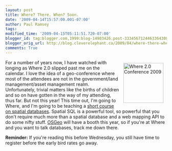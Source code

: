 ```yaml
---
layout: post
title: Where? There. When? Soon.
date: '2009-04-14T15:57:00.001-07:00'
author: Paul Ramsey
tags: 
modified_time: '2009-04-15T05:11:51.720-07:00'
blogger_id: tag:blogger.com,1999:blog-14903426.post-3334567124463364308
blogger_orig_url: http://blog.cleverelephant.ca/2009/04/where-there-when-soon.html
comments: True
---
```


[<img src="http://assets.en.oreilly.com/1/event/25/where2009_spkr_125x125.gif" style="float:right;padding:10px;" width="125" height="125"  border="0"  alt="Where 2.0 Conference 2009" title="Where 2.0 Conference 2009"  />](http://conferences.oreilly.com/where)For a number of years now, I have watched with longing as Where 2.0 slipped past me on the calendar. I love the idea of a geo-conference where most of the attendees are not in the government/land management/asset management realm. Unfortunately, trivial matters like the births of children and so on have gotten in the way of my attending, thus far. But not this year! This time out, I'm going to Where, and I'm going to be teaching a [short course on spatial databases](http://en.oreilly.com/where2009/public/schedule/detail/7188). Spatial SQL is a powerful tool, so powerful that you don't require much more than a spatial database and a web mapping API to do some nifty stuff. [OSGeo](http://www.osgeo.org) will have a booth this year, so if you're at Where and you want to talk databases, track me down there.

**Reminder:** If you're reading this before Wednesday, you still have time to register before the early bird rates go away.

